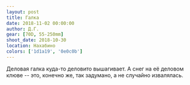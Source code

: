 ```yaml
---
layout: post
title: Галка
date: 2018-11-02 00:00:00
author: Д.Г.
gear: [70D, 55-250mm]
shoot_date: 2018-10-30
location: Нахабино
colors: ['1d1a19', '0e0c0b']
---
```

Деловая галка куда-то деловито вышагивает. А снег на её деловом клюве -- это, конечно же, так задумано, а не случайно извалялась.
